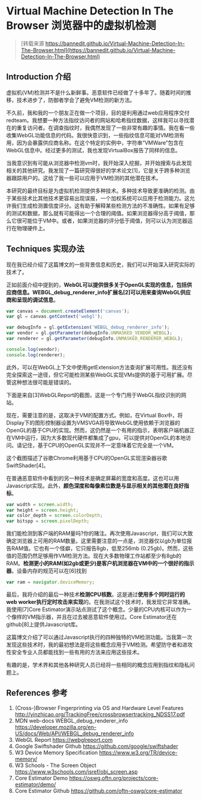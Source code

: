 # Virtual Machine Detection In The Browser 浏览器中的虚拟机检测
> [转载来源 https://bannedit.github.io/Virtual-Machine-Detection-In-The-Browser.html](https://bannedit.github.io/Virtual-Machine-Detection-In-The-Browser.html)

## Introduction 介绍

虚拟机(VM)检测并不是什么新鲜事。恶意软件已经做了十多年了。随着时间的推移，技术进步了，防御者学会了避免VM检测的新方法。

不久前，我和我的一个朋友正在做一个项目，目的是利用通过web应用程序交付redteam。我想要一种方法指纹访问者的网站和哈希指纹数据，这样我可以寻找潜在的重复访问者。在调查指纹时，我偶然发现了一些非常有趣的事情。我在看一些收集WebGL功能信息的代码。我很快意识到，一些指纹信息可能对VM检测有用，因为会暴露供应商名称。在这个特定的实例中，字符串“VMWare”包含在WebGL信息中。经过更多的测试，我也发现VirtualBox报告了同样的信息。

当我意识到有可能从浏览器中检测vm时，我开始深入挖掘，并开始搜索与此发现相关的其他研究。我发现了一篇研究得很好的学术论文[1]，它是关于跨多种浏览器跟踪用户的。这给了我一些可以应用于VM检测的其他潜在技术。

本研究的最终目标是为虚拟机检测提供多种技术。多种技术导致更准确的检测。由于某些技术比其他技术更容易出现误报，一个加权系统可以应用于检测能力。这允许我们生成检测置信度评分。这有助于解释某些检测方法的不准确性。如果有足够的测试和数据，那么就有可能得出一个合理的阈值。如果浏览器得分高于阈值，那么它很可能位于VM中。或者，如果浏览器的评分低于阈值，则可以认为浏览器运行在物理硬件上。

## Techniques 实现办法

现在我已经介绍了这篇博文的一些背景信息和历史，我们可以开始深入研究实际的技术了。

正如前面介绍中提到的，**WebGL可以提供很多关于OpenGL实现的信息，包括供应商信息。WEBGL_debug_renderer_info扩展名[2]可以用来查询WebGL供应商和呈现的调试信息**。

``` javascript
var canvas = document.createElement('canvas');
var gl = canvas.getContext('webgl');

var debugInfo = gl.getExtension('WEBGL_debug_renderer_info');
var vendor = gl.getParameter(debugInfo.UNMASKED_VENDOR_WEBGL);
var renderer = gl.getParameter(debugInfo.UNMASKED_RENDERER_WEBGL);

console.log(vendor);
console.log(renderer);
```

此外，可以在WebGL上下文中使用getExtension方法查询扩展可用性。我还没有完全探索这一途径，但它可能检测某些WebGL实现VMs提供的基于可用扩展。尽管这种想法很可能是错误的。

下面是来自[3]WebGLReport的截图，这是一个专门用于WebGL指纹识别的网站。

现在，需要注意的是，这取决于VM的配置方式。例如，在Virtual Box中，将Display下的图形控制器设置为VMSVGA将导致WebGL使用依赖于浏览器的OpenGL的基于CPU的实现。然而，这仍然是一个有用的指示，表明客户端机器正在VM中运行，因为大多数现代硬件都集成了gpu，可以提供对OpenGL的本地访问。请记住，基于CPU的OpenGL实现并不一定意味着它完全是一个VM。

这个截图描述了谷歌Chrome利用基于CPU的OpenGL实现渲染器谷歌SwiftShader[4]。

在普通恶意软件中看到的另一种技术是确定屏幕的宽度和高度。这也可以用Javascript实现。此外，**颜色深度和每像素位数是与显示相关的其他潜在良好指标**。

``` javascript
var width = screen.width;
var height = screen.height;
var color_depth = screen.colorDepth;
var bitspp = screen.pixelDepth;
```

我们能检测到客户端的RAM量吗?你的赌注。再次使用Javascript，我们可以大致确定浏览器上可用的RAM数量。这里需要注意的一点是，浏览器仅以gb为单位报告RAM值。它也有一个怪癖，它只报告8gb，低至256mb (0.25gb)。然而，这些值的范围仍然足够用作VM检测方法。现在大多数物理工作站都至少有8gb的RAM。**检测更小的RAM(如2gb或更少)是客户机浏览器在VM中的一个很好的指示器**。设备内存的规范可以在[6]找到

``` javascript
var ram = navigator.deviceMemory;
```

最后，我将介绍的最后一种技术**检测CPU核数**。这是通过**使用多个同时运行的web worker执行定时攻击来实现**的。在我测试这个技术时，我发现它非常准确。我使用[7]Core Estimator演示站点测试了这个概念。少量的CPU内核可以作为一个像样的VM指示器，并且在过去被恶意软件使用过。Core Estimator还在github[8]上提供Javascript库。


这篇博文介绍了可以通过Javascript执行的四种独特的VM检测功能。当我第一次发现这些技术时，我的最初想法是将这些概念应用于VM检测。希望防守者和进攻性安全专业人员都能找到一些有用的方法来应用这些技术。

有趣的是，学术界和其他各种研究人员已经将一些相同的概念应用到指纹和隐私问题上。

## References 参考

1. (Cross-)Browser Fingerprinting via OS and Hardware Level Features http://yinzhicao.org/TrackingFree/crossbrowsertracking_NDSS17.pdf
2. MDN web-docs WEBGL_debug_renderer_info https://developer.mozilla.org/en-US/docs/Web/API/WEBGL_debug_renderer_info
3. WebGL Report https://webglreport.com
4. Google Swiftshader Github https://github.com/google/swiftshader
5. W3 Device Memory Specification https://www.w3.org/TR/device-memory/
6. W3 Schools - The Screen Object https://www.w3schools.com/jsref/obj_screen.asp
7. Core Estimator Demo https://oswg.oftn.org/projects/core-estimator/demo/
8. Core Estimator Github https://github.com/oftn-oswg/core-estimator